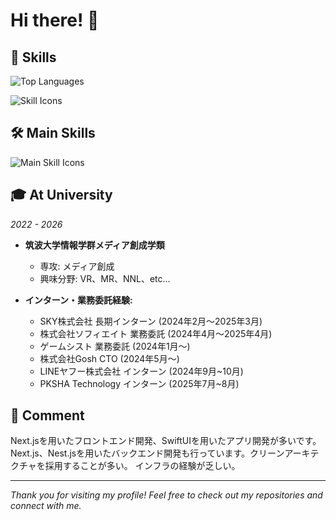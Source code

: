 # Hi there! 👋

## 🌱 Skills

![Top Languages](https://github-readme-stats.vercel.app/api/top-langs?username=tarou-jp&show_icons=true&locale=en&layout=compact)

![Skill Icons](https://skillicons.dev/icons?i=html,css,js,python,php,ruby,rails,git,c,cs,swift,aws,nextjs,nuxtjs,react,vue,java,astro,firebase,nestjs,unity,hono)

## 🛠️ Main Skills

![Main Skill Icons](https://skillicons.dev/icons?i=html,css,js,python,git,c,swift,nextjs,react,nestjs,unity)

## 🎓 At University
*2022 - 2026*

- **筑波大学情報学群メディア創成学類**
  - 専攻: メディア創成
  - 興味分野: VR、MR、NNL、etc...
  
- **インターン・業務委託経験:**
  - SKY株式会社 長期インターン (2024年2月～2025年3月)
  - 株式会社ソフィエイト 業務委託 (2024年4月～2025年4月)
  - ゲームシスト 業務委託 (2024年1月～)
  - 株式会社Gosh CTO (2024年5月～)
  - LINEヤフー株式会社 インターン (2024年9月~10月)
  - PKSHA Technology インターン (2025年7月~8月)

## 💬 Comment
Next.jsを用いたフロントエンド開発、SwiftUIを用いたアプリ開発が多いです。
Next.js、Nest.jsを用いたバックエンド開発も行っています。クリーンアーキテクチャを採用することが多い。
インフラの経験が乏しい。

---

*Thank you for visiting my profile! Feel free to check out my repositories and connect with me.*
